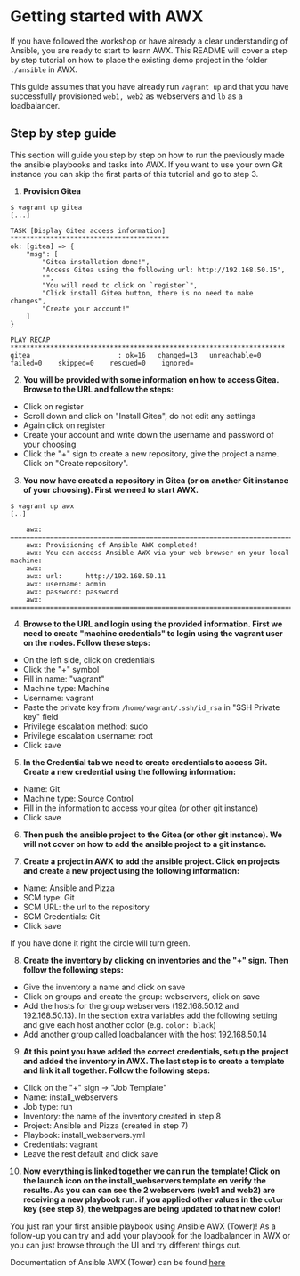 # Getting started with AWX
If you have followed the workshop or have already a clear understanding of Ansible, you are ready to start to learn AWX. This README will cover a step by step tutorial on how to place the existing demo project in the folder `./ansible` in AWX.

This guide assumes that you have already run `vagrant up` and that you have successfully provisioned `web1, web2` as webservers and `lb` as a loadbalancer.

## Step by step guide
This section will guide you step by step on how to run the previously made the ansible playbooks and tasks into AWX. If you want to use your own Git instance you can skip the first parts of this tutorial and go to step 3.

1. **Provision Gitea**
```console
$ vagrant up gitea
[...]

TASK [Display Gitea access information] ****************************************
ok: [gitea] => {
    "msg": [
        "Gitea installation done!",
        "Access Gitea using the following url: http://192.168.50.15",
        "",
        "You will need to click on `register`",
        "Click install Gitea button, there is no need to make changes",
        "Create your account!"
    ]
}

PLAY RECAP *********************************************************************
gitea                      : ok=16   changed=13   unreachable=0    failed=0    skipped=0    rescued=0    ignored=
```

2. **You will be provided with some information on how to access Gitea. Browse to the URL and follow the steps:**
- Click on register
- Scroll down and click on "Install Gitea", do not edit any settings
- Again click on register
- Create your account and write down the username and password of your choosing
- Click the "+" sign to create a new repository, give the project a name. Click on "Create repository".

3. **You now have created a repository in Gitea (or on another Git instance of your choosing). First we need to start AWX.**
```console
$ vagrant up awx
[..]

    awx: =======================================================================
    awx: Provisioning of Ansible AWX completed!
    awx: You can access Ansible AWX via your web browser on your local machine:
    awx:
    awx: url:      http://192.168.50.11
    awx: username: admin
    awx: password: password
    awx: =======================================================================
```

4. **Browse to the URL and login using the provided information. First we need to create "machine credentials" to login using the vagrant user on the nodes. Follow these steps:**
- On the left side, click on credentials
- Click the "+" symbol
- Fill in name: "vagrant"
- Machine type: Machine
- Username: vagrant
- Paste the private key from `/home/vagrant/.ssh/id_rsa` in "SSH Private key" field
- Privilege escalation method: sudo
- Privilege escalation username: root
- Click save

5. **In the Credential tab we need to create credentials to access Git. Create a new credential using the following information:**
- Name: Git
- Machine type: Source Control
- Fill in the information to access your gitea (or other git instance)
- Click save

6. **Then push the ansible project to the Gitea (or other git instance). We will not cover on how to add the ansible project to a git instance.**

7. **Create a project in AWX to add the ansible project. Click on projects and create a new project using the following information:**
- Name: Ansible and Pizza
- SCM type: Git
- SCM URL: the url to the repository
- SCM Credentials: Git
- Click save

If you have done it right the circle will turn green.

8. **Create the inventory by clicking on inventories and the "+" sign. Then follow the following steps:**
- Give the inventory a name and click on save
- Click on groups and create the group: webservers, click on save
- Add the hosts for the group webservers (192.168.50.12 and 192.168.50.13). In the section extra variables add the following setting and give each host another color (e.g. `color: black`)
- Add another group called loadbalancer with the host 192.168.50.14

9. **At this point you have added the correct credentials, setup the project and added the inventory in AWX. The last step is to create a template and link it all together. Follow the following steps:**
- Click on the "+" sign -> "Job Template"
- Name: install_webservers
- Job type: run
- Inventory: the name of the inventory created in step 8
- Project: Ansible and Pizza (created in step 7)
- Playbook: install_webservers.yml
- Credentials: vagrant
- Leave the rest default and click save

10. **Now everything is linked together we can run the template! Click on the launch icon on the install_webservers template en verify the results. As you can can see the 2 webservers (web1 and web2) are receiving a new playbook run. if you applied other values in the `color` key (see step 8), the webpages are being updated to that new color!**

You just ran your first ansible playbook using Ansible AWX (Tower)! As a follow-up you can try and add your playbook for the loadbalancer in AWX or you can just browse through the UI and try different things out.

Documentation of Ansible AWX (Tower) can be found [here](https://docs.ansible.com/ansible-tower/index.html)
